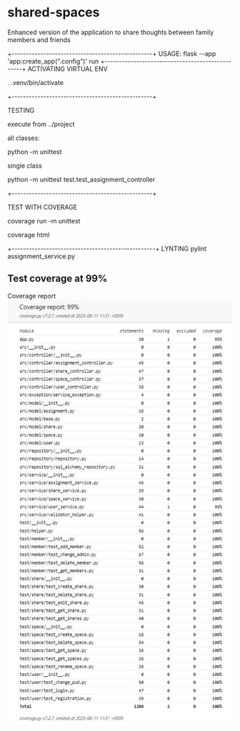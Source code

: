 # shared-spaces
Enhanced version of the application to share thoughts between family members and friends

+-------------------------------------------------+
USAGE:
flask --app 'app:create_app("<your-file>.config")' run
+-------------------------------------------------+
ACTIVATING VIRTUAL ENV

. .venv/bin/activate

+-------------------------------------------------+

TESTING

execute from ../project

all classes:

python -m unittest

single class

python -m unittest test.test_assignment_controller

+-------------------------------------------------+

TEST WITH COVERAGE

coverage run -m unittest

coverage html

+--------------------------------------------------+
LYNTING
pylint assignment_service.py


## Test coverage at 99%
Coverage report
![coverage-report](./readme/images/coverage-report.jpg)
